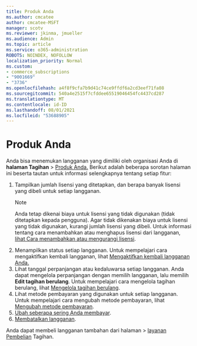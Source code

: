 ```yaml
---
title: Produk Anda
ms.author: cmcatee
author: cmcatee-MSFT
manager: scotv
ms.reviewer: jkinma, jmueller
ms.audience: Admin
ms.topic: article
ms.service: o365-administration
ROBOTS: NOINDEX, NOFOLLOW
localization_priority: Normal
ms.custom:
- commerce_subscriptions
- "9001669"
- "3736"
ms.openlocfilehash: a4f8f9cfa7b9d41c74ce9ffdf6a2cd3eef71fa08
ms.sourcegitcommit: 540a4e2515f7cfddee65519046454fc4437cd287
ms.translationtype: MT
ms.contentlocale: id-ID
ms.lasthandoff: 08/01/2021
ms.locfileid: "53688905"
---
```

# <a name="your-products"></a>Produk Anda

Anda bisa menemukan langganan yang dimiliki oleh organisasi Anda di **halaman Tagihan**  >  [Produk Anda.](https://go.microsoft.com/fwlink/p/?linkid=842054) Berikut adalah beberapa sorotan halaman ini beserta tautan untuk informasi selengkapnya tentang setiap fitur:

1. Tampilkan jumlah lisensi yang ditetapkan, dan berapa banyak lisensi yang dibeli untuk setiap langganan.
    > [!NOTE]
    > Anda tetap dikenai biaya untuk lisensi yang tidak digunakan (tidak ditetapkan kepada pengguna). Agar tidak dikenakan biaya untuk lisensi yang tidak digunakan, kurangi jumlah lisensi yang dibeli. Untuk informasi tentang cara menambahkan atau menghapus lisensi dari langganan, [lihat Cara menambahkan atau mengurangi lisensi](https://docs.microsoft.com/alchemyinsights/how-to-add-or-reduce-licenses).
2. Menampilkan status setiap langganan. Untuk mempelajari cara mengaktifkan kembali langganan, lihat [Mengaktifkan kembali langganan Anda.](reactivate-your-subscription.md)
3. Lihat tanggal perpanjangan atau kedaluwarsa setiap langganan. Anda dapat mengelola perpanjangan dengan memilih langganan, lalu memilih **Edit tagihan berulang**. Untuk mempelajari cara mengelola tagihan berulang, lihat [Mengelola tagihan berulang](manage-auto-renewal.md).
4. Lihat metode pembayaran yang digunakan untuk setiap langganan. Untuk mempelajari cara mengubah metode pembayaran, lihat [Mengubah metode pembayaran](change-payment-method.md).
5. [Ubah seberapa sering Anda membayar](change-how-often-you-pay.md).
6. [Membatalkan langganan](https://go.microsoft.com/fwlink/?linkid=2119113).

Anda dapat membeli langganan tambahan dari halaman  >  [layanan Pembelian](https://go.microsoft.com/fwlink/p/?linkid=868433) Tagihan.